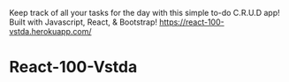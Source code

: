 Keep track of all your tasks for the day with this simple to-do C.R.U.D app! Built with Javascript, React, & Bootstrap! 
https://react-100-vstda.herokuapp.com/

# React-100-Vstda

